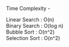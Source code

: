 Time Complexity -  
  
Linear Search : O(n)  
Binary Search : O(log n)  
Bubble Sort : O(n^2)  
Selection Sort : O(n^2)  
